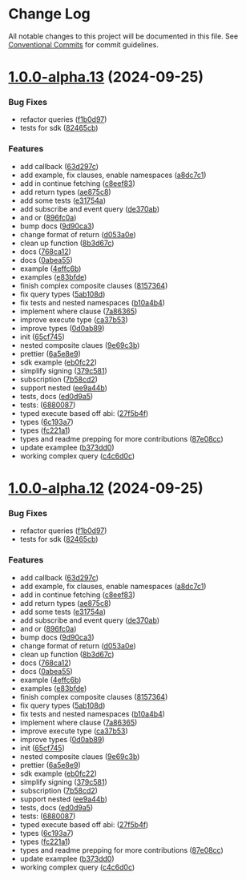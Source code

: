 # Change Log

All notable changes to this project will be documented in this file.
See [Conventional Commits](https://conventionalcommits.org) for commit guidelines.

# [1.0.0-alpha.13](https://github.com/dojoengine/sdk/compare/v1.0.0-alpha.11...v1.0.0-alpha.13) (2024-09-25)


### Bug Fixes

* refactor queries ([f1b0d97](https://github.com/dojoengine/sdk/commit/f1b0d973353bbb1c84835aa71e8196812d28a3c0))
* tests for sdk ([82465cb](https://github.com/dojoengine/sdk/commit/82465cbe71e21611263187c0bec080a2d9284730))


### Features

* add callback ([63d297c](https://github.com/dojoengine/sdk/commit/63d297cac3ecdf68cdc0ecc24be87f7ba999db0f))
* add example, fix clauses, enable namespaces ([a8dc7c1](https://github.com/dojoengine/sdk/commit/a8dc7c14929b872debaf720027d1eabc4efe6716))
* add in continue fetching ([c8eef83](https://github.com/dojoengine/sdk/commit/c8eef83eb76748b24733c282a06f0a4867df766d))
* add return types ([ae875c8](https://github.com/dojoengine/sdk/commit/ae875c87d44d95bc03f762dd51998d3df38f930d))
* add some tests ([e31754a](https://github.com/dojoengine/sdk/commit/e31754a3f0461539819da4e4a15097fe1a2ac3fa))
* add subscribe and event query ([de370ab](https://github.com/dojoengine/sdk/commit/de370abedf98a83e6453cda4eda7e9f2782f1a42))
* and or ([896fc0a](https://github.com/dojoengine/sdk/commit/896fc0a33f2f1cc8a00be528e536e5d2d86194f9))
* bump docs ([9d90ca3](https://github.com/dojoengine/sdk/commit/9d90ca325f7700cbf16fc9e91d4c254541da3c98))
* change format of return ([d053a0e](https://github.com/dojoengine/sdk/commit/d053a0eb8b167ebf5e0981e671901486b369e4a7))
* clean up function ([8b3d67c](https://github.com/dojoengine/sdk/commit/8b3d67cdecaea821802013a22b27fa987540437d))
* docs ([768ca12](https://github.com/dojoengine/sdk/commit/768ca12674b6732991f270fbd3980196b03d5e00))
* docs ([0abea55](https://github.com/dojoengine/sdk/commit/0abea55b1faa26346601bc296af29b43dfbad0a3))
* example ([4effc6b](https://github.com/dojoengine/sdk/commit/4effc6bb6c5536b25233d13d813d4a70360c07ed))
* examples ([e83bfde](https://github.com/dojoengine/sdk/commit/e83bfde160b125ea573cb813ba34c13b6a9d3742))
* finish complex composite clauses ([8157364](https://github.com/dojoengine/sdk/commit/8157364935473b34950f395bfb5419a9ed195c30))
* fix query types ([5ab108d](https://github.com/dojoengine/sdk/commit/5ab108d0a14580ff908b98bc0e743ce671a5e848))
* fix tests and nested namespaces ([b10a4b4](https://github.com/dojoengine/sdk/commit/b10a4b4be0e3a164d141f2856c1a8f56c91415e8))
* implement where clause ([7a86365](https://github.com/dojoengine/sdk/commit/7a8636534d7f3c9e8318b767829390b1cc0a24b0))
* improve execute type ([ca37b53](https://github.com/dojoengine/sdk/commit/ca37b53e7404ab212806be829f3e20a9a7d1ebd3))
* improve types ([0d0ab89](https://github.com/dojoengine/sdk/commit/0d0ab899c0d866b6627a6a04c7b1c1eba872d340))
* init ([65cf745](https://github.com/dojoengine/sdk/commit/65cf74571377a76f124e01cc11d23f5ff165f1e1))
* nested composite claues ([9e69c3b](https://github.com/dojoengine/sdk/commit/9e69c3b8d602f71e3f48002b84b0faa086991fb1))
* prettier ([6a5e8e9](https://github.com/dojoengine/sdk/commit/6a5e8e98389b6bd7d04a92cfa158d776c99bd915))
* sdk example ([eb0fc22](https://github.com/dojoengine/sdk/commit/eb0fc22a84201deaa95b2a35bce28474067a20d6))
* simplify signing ([379c581](https://github.com/dojoengine/sdk/commit/379c581a4741f3e8226163087c73f7833d9e39ea))
* subscription ([7b58cd2](https://github.com/dojoengine/sdk/commit/7b58cd2ea42fc1076406aab7a05730f81328ca8f))
* support nested ([ee9a44b](https://github.com/dojoengine/sdk/commit/ee9a44b52c04bf7ba0b671d0802d96e22a10cbce))
* tests, docs ([ed0d9a5](https://github.com/dojoengine/sdk/commit/ed0d9a51fba9bb40782a66e645572ff34b4a4b48))
* tests: ([6880087](https://github.com/dojoengine/sdk/commit/68800875e020cbabc4816a21cfc27a09904f19d3))
* typed execute based off abi: ([27f5b4f](https://github.com/dojoengine/sdk/commit/27f5b4ffe18c241539b7eabc2044c941d482cc33))
* types ([6c193a7](https://github.com/dojoengine/sdk/commit/6c193a7de1574733b0890219c66df2b024dccfdf))
* types ([fc221a1](https://github.com/dojoengine/sdk/commit/fc221a13387cf22f4518c592c37ef7358a0da424))
* types and readme prepping for more contributions ([87e08cc](https://github.com/dojoengine/sdk/commit/87e08ccecf34e09fe8744e0c861c63698d07d943))
* update examplee ([b373dd0](https://github.com/dojoengine/sdk/commit/b373dd0e4eebb65ce43fc0490d1bb139b8728b9c))
* working complex query ([c4c6d0c](https://github.com/dojoengine/sdk/commit/c4c6d0c1e424dcac4acb63a83fd3c27f2cda1b48))





# [1.0.0-alpha.12](https://github.com/dojoengine/sdk/compare/v1.0.0-alpha.11...v1.0.0-alpha.12) (2024-09-25)


### Bug Fixes

* refactor queries ([f1b0d97](https://github.com/dojoengine/sdk/commit/f1b0d973353bbb1c84835aa71e8196812d28a3c0))
* tests for sdk ([82465cb](https://github.com/dojoengine/sdk/commit/82465cbe71e21611263187c0bec080a2d9284730))


### Features

* add callback ([63d297c](https://github.com/dojoengine/sdk/commit/63d297cac3ecdf68cdc0ecc24be87f7ba999db0f))
* add example, fix clauses, enable namespaces ([a8dc7c1](https://github.com/dojoengine/sdk/commit/a8dc7c14929b872debaf720027d1eabc4efe6716))
* add in continue fetching ([c8eef83](https://github.com/dojoengine/sdk/commit/c8eef83eb76748b24733c282a06f0a4867df766d))
* add return types ([ae875c8](https://github.com/dojoengine/sdk/commit/ae875c87d44d95bc03f762dd51998d3df38f930d))
* add some tests ([e31754a](https://github.com/dojoengine/sdk/commit/e31754a3f0461539819da4e4a15097fe1a2ac3fa))
* add subscribe and event query ([de370ab](https://github.com/dojoengine/sdk/commit/de370abedf98a83e6453cda4eda7e9f2782f1a42))
* and or ([896fc0a](https://github.com/dojoengine/sdk/commit/896fc0a33f2f1cc8a00be528e536e5d2d86194f9))
* bump docs ([9d90ca3](https://github.com/dojoengine/sdk/commit/9d90ca325f7700cbf16fc9e91d4c254541da3c98))
* change format of return ([d053a0e](https://github.com/dojoengine/sdk/commit/d053a0eb8b167ebf5e0981e671901486b369e4a7))
* clean up function ([8b3d67c](https://github.com/dojoengine/sdk/commit/8b3d67cdecaea821802013a22b27fa987540437d))
* docs ([768ca12](https://github.com/dojoengine/sdk/commit/768ca12674b6732991f270fbd3980196b03d5e00))
* docs ([0abea55](https://github.com/dojoengine/sdk/commit/0abea55b1faa26346601bc296af29b43dfbad0a3))
* example ([4effc6b](https://github.com/dojoengine/sdk/commit/4effc6bb6c5536b25233d13d813d4a70360c07ed))
* examples ([e83bfde](https://github.com/dojoengine/sdk/commit/e83bfde160b125ea573cb813ba34c13b6a9d3742))
* finish complex composite clauses ([8157364](https://github.com/dojoengine/sdk/commit/8157364935473b34950f395bfb5419a9ed195c30))
* fix query types ([5ab108d](https://github.com/dojoengine/sdk/commit/5ab108d0a14580ff908b98bc0e743ce671a5e848))
* fix tests and nested namespaces ([b10a4b4](https://github.com/dojoengine/sdk/commit/b10a4b4be0e3a164d141f2856c1a8f56c91415e8))
* implement where clause ([7a86365](https://github.com/dojoengine/sdk/commit/7a8636534d7f3c9e8318b767829390b1cc0a24b0))
* improve execute type ([ca37b53](https://github.com/dojoengine/sdk/commit/ca37b53e7404ab212806be829f3e20a9a7d1ebd3))
* improve types ([0d0ab89](https://github.com/dojoengine/sdk/commit/0d0ab899c0d866b6627a6a04c7b1c1eba872d340))
* init ([65cf745](https://github.com/dojoengine/sdk/commit/65cf74571377a76f124e01cc11d23f5ff165f1e1))
* nested composite claues ([9e69c3b](https://github.com/dojoengine/sdk/commit/9e69c3b8d602f71e3f48002b84b0faa086991fb1))
* prettier ([6a5e8e9](https://github.com/dojoengine/sdk/commit/6a5e8e98389b6bd7d04a92cfa158d776c99bd915))
* sdk example ([eb0fc22](https://github.com/dojoengine/sdk/commit/eb0fc22a84201deaa95b2a35bce28474067a20d6))
* simplify signing ([379c581](https://github.com/dojoengine/sdk/commit/379c581a4741f3e8226163087c73f7833d9e39ea))
* subscription ([7b58cd2](https://github.com/dojoengine/sdk/commit/7b58cd2ea42fc1076406aab7a05730f81328ca8f))
* support nested ([ee9a44b](https://github.com/dojoengine/sdk/commit/ee9a44b52c04bf7ba0b671d0802d96e22a10cbce))
* tests, docs ([ed0d9a5](https://github.com/dojoengine/sdk/commit/ed0d9a51fba9bb40782a66e645572ff34b4a4b48))
* tests: ([6880087](https://github.com/dojoengine/sdk/commit/68800875e020cbabc4816a21cfc27a09904f19d3))
* typed execute based off abi: ([27f5b4f](https://github.com/dojoengine/sdk/commit/27f5b4ffe18c241539b7eabc2044c941d482cc33))
* types ([6c193a7](https://github.com/dojoengine/sdk/commit/6c193a7de1574733b0890219c66df2b024dccfdf))
* types ([fc221a1](https://github.com/dojoengine/sdk/commit/fc221a13387cf22f4518c592c37ef7358a0da424))
* types and readme prepping for more contributions ([87e08cc](https://github.com/dojoengine/sdk/commit/87e08ccecf34e09fe8744e0c861c63698d07d943))
* update examplee ([b373dd0](https://github.com/dojoengine/sdk/commit/b373dd0e4eebb65ce43fc0490d1bb139b8728b9c))
* working complex query ([c4c6d0c](https://github.com/dojoengine/sdk/commit/c4c6d0c1e424dcac4acb63a83fd3c27f2cda1b48))
